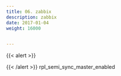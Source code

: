 ```yaml
---
title: 06. zabbix
description: zabbix
date: 2017-01-04
weight: 16000


---
```


{{< alert >}}


{{< /alert >}}
rpl_semi_sync_master_enabled

